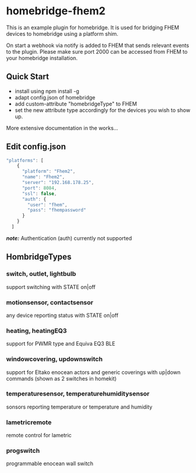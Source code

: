 # homebridge-fhem2
This is an example plugin for homebridge. It is used for bridging FHEM devices to homebridge using a platform shim.

On start a webhook via notify is added to FHEM that sends relevant events to the plugin. Please make sure port 2000 can be accessed from FHEM to your homebridge installation.

## Quick Start
 * install using npm install -g
 * adapt config.json of homebridge
 * add custom-attribute "homebridgeType" to FHEM
 * set the new attribute type accordingly for the devices you wish to show up.

More extensive documentation in the works... 

## Edit config.json
```javascript
"platforms": [
    {
      "platform": "Fhem2",
      "name": "Fhem2",
      "server": "192.168.178.25",
      "port": 8084,
      "ssl": false,
      "auth": {
        "user": "fhem",
        "pass": "fhempassword"
      }
    }
  ]
```
***note:*** Authentication (auth) currently not supported
## HombridgeTypes
### switch, outlet, lightbulb
support switching with STATE on|off
### motionsensor, contactsensor
any device reporting status with STATE on|off
### heating, heatingEQ3
support for PWMR type and Equiva EQ3 BLE
### windowcovering, updownswitch
support for Eltako enocean actors and generic coverings with up|down commands (shown as 2 switches in homekit)
### temperaturesensor, temperaturehumiditysensor
sonsors reporting temperature or temperature and humidity
### lametricremote
remote control for lametric
### progswitch
programmable enocean wall switch